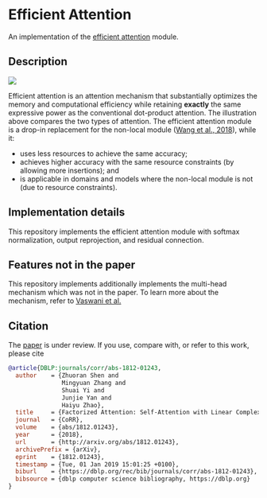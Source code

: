 # Efficient Attention

An implementation of the [efficient attention](https://arxiv.org/abs/1812.01243) module.

## Description

![](illustration.png)

Efficient attention is an attention mechanism that substantially optimizes the memory and computational efficiency while retaining **exactly** the same expressive power as the conventional dot-product attention. The illustration above compares the two types of attention. The efficient attention module is a drop-in replacement for the non-local module ([Wang et al., 2018](https://arxiv.org/abs/1711.07971)), while it:

- uses less resources to achieve the same accuracy;
- achieves higher accuracy with the same resource constraints (by allowing more insertions); and
- is applicable in domains and models where the non-local module is not (due to resource constraints).

## Implementation details

This repository implements the efficient attention module with softmax normalization, output reprojection, and residual connection.

## Features not in the paper

This repository implements additionally implements the multi-head mechanism which was not in the paper. To learn more about the mechanism, refer to [Vaswani et al.](https://arxiv.org/abs/1706.03762)

## Citation

The [paper](https://arxiv.org/abs/1812.01243) is under review. If you use, compare with, or refer to this work, please cite

```bibtex
@article{DBLP:journals/corr/abs-1812-01243,
  author    = {Zhuoran Shen and
               Mingyuan Zhang and
               Shuai Yi and
               Junjie Yan and
               Haiyu Zhao},
  title     = {Factorized Attention: Self-Attention with Linear Complexities},
  journal   = {CoRR},
  volume    = {abs/1812.01243},
  year      = {2018},
  url       = {http://arxiv.org/abs/1812.01243},
  archivePrefix = {arXiv},
  eprint    = {1812.01243},
  timestamp = {Tue, 01 Jan 2019 15:01:25 +0100},
  biburl    = {https://dblp.org/rec/bib/journals/corr/abs-1812-01243},
  bibsource = {dblp computer science bibliography, https://dblp.org}
}
```